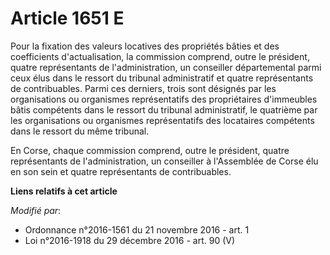 # Article 1651 E

Pour la fixation des valeurs locatives des propriétés bâties et des coefficients d'actualisation, la commission comprend,
outre le président, quatre représentants de l'administration, un conseiller départemental parmi ceux élus dans le ressort du
tribunal administratif et quatre représentants de contribuables. Parmi ces derniers, trois sont désignés par les
organisations ou organismes représentatifs des propriétaires d'immeubles bâtis compétents dans le ressort du tribunal
administratif, le quatrième par les organisations ou organismes représentatifs des locataires compétents dans le ressort du
même tribunal.

En Corse, chaque commission comprend, outre le président, quatre représentants de l'administration, un conseiller à
l'Assemblée de Corse élu en son sein et quatre représentants de contribuables.

**Liens relatifs à cet article**

_Modifié par_:

  - Ordonnance n°2016-1561 du 21 novembre 2016 - art. 1
  - Loi n°2016-1918 du 29 décembre 2016 - art. 90 (V)
